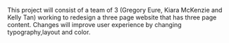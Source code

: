 This project will consist of a team of 3 (Gregory Eure, Kiara McKenzie and Kelly Tan) working to redesign a three page website that has three page content. Changes will improve user experience by changing typography,layout and color.
